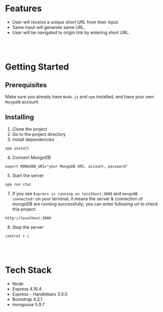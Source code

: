 # Features
- User will receive a unique short URL from their input.
- Same input will generate same URL.
- User will be navigated to origin link by entering short URL.

<br/>
<br/>

# Getting Started
## Prerequisites
Make sure you already have `Node.js` and `npm` installed, and have your own `MongoDB` account.

## Installing
1. Clone the project
2. Go to the project directory
3. Install dependencies
```
npm install
```
4. Connect MongoDB
```
export MONGODB_URI="your MongoDB URI, account, password"
```
5. Start the server
```
npm run star
```
7. If you see  `Express is running on localhost:3000`  and `mongoDB connected!` on your terminal, it means the server & connection of mongoDB are running successfully; you can enter following url to check this project:
```
http://localhost:3000
``` 
8. Stop the server
```
control + c
```
<br/>
<br/>

# Tech Stack
- Node
- Express 4.16.4
- Express - Handlebars 3.0.0
- Bootstrap 4.3.1
- mongoose 5.9.7

<br/>
<br/>
